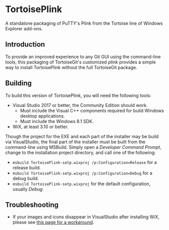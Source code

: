 # TortoisePlink

A standalone packaging of PuTTY's Plink from the Tortoise line of Windows Explorer add-ons.

## Introduction

To provide an improved experience to any Git GUI using the command-line tools, this packaging of
TortoiseGit's customized _plink_ provides a simple way to install TortoisePlink without the full
TortoiseGit package.

## Building

To build this version of TortoisePlink, you will need the following tools:

- Visual Studio 2017 or better, the Community Edition should work.
    - Must include the Visual C++ components required for build Windows desktop applications.
	- Must include the Windows 8.1 SDK.
- WiX, at least 3.10 or better.

Though the project for the EXE and each part of the installer may be build via VisualStudio, the
final part of the installer must be built from the command-line using MSBuild. Simply open a
_Developer Command Prompt_, change to the installation project directory, and call one of the
following:

- `msbuild TortoisePlink-setp.wixproj /p:Configuration=Release` for a release build.
- `msbuild TortoisePlink-setp.wixproj /p:Configuration=Debug` for a debug build.
- `msbuild TortoisePlink-setp.wixproj` for the default configuration, usually _Debug_.

## Troubleshooting

- If your images and icons disappear in VisualStudio after installing WiX, please see [this page for
  a workaround](https://developercommunity.visualstudio.com/content/problem/94502/visual-studio-2017-153-toolbar-icons-are-missing.html).
